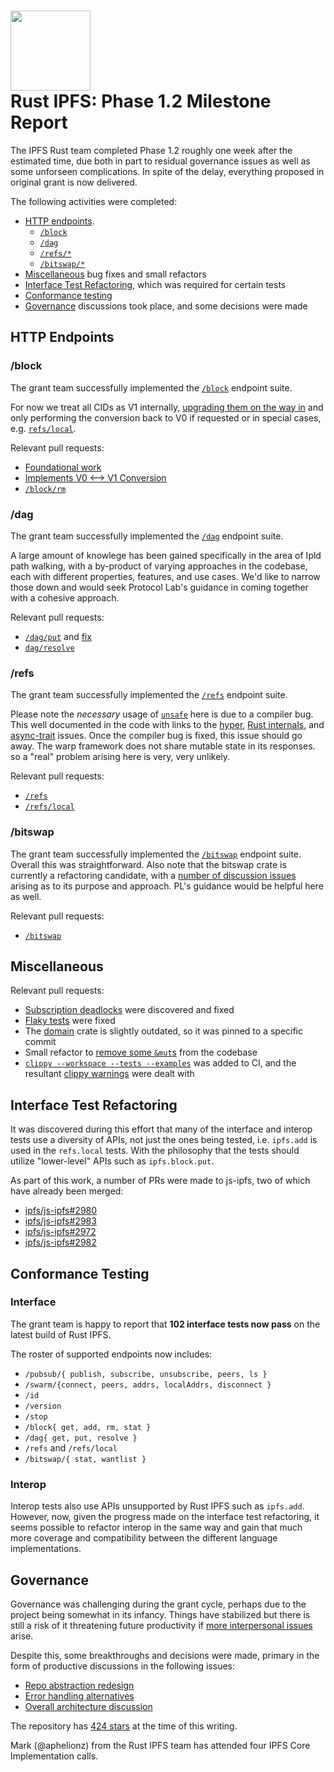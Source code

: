 <h1>
  <img src="https://ipfs.io/ipfs/QmRcFsCvTgGrB52UGpp9P2bSDmnYNTAATdRf4NBj8SKf77/rust-ipfs-logo-256w.png" width="128" /><br />
  Rust IPFS: Phase 1.2 Milestone Report
</h1>

The IPFS Rust team completed Phase 1.2 roughly one week after the estimated time, due both in part to residual governance issues as well as some unforseen complications. In spite of the delay, everything proposed in original grant is now delivered.

The following activities were completed:

- [HTTP endpoints](#http-endpoints).
    - [`/block`](#block)
    - [`/dag`](#dag)
    - [`/refs/*`](#refs)
    - [`/bitswap/*`](#bitswap)
- [Miscellaneous](#miscellaneous) bug fixes and small refactors
- [Interface Test Refactoring](#interface-test-refactoring), which was required for certain tests
- [Conformance testing](#conformance-testing)
- [Governance](#governance) discussions took place, and some decisions were made

## HTTP Endpoints

### /block

The grant team successfully implemented the [`/block`](https://github.com/ipfs-rust/rust-ipfs/issues/90) endpoint suite.

For now we treat all CIDs as V1 internally, [upgrading them on the way in](https://github.com/ipfs-rust/rust-ipfs/blob/master/src/repo/mod.rs#L119) and only performing the conversion back to V0 if requested or in special cases, e.g. [`refs/local`](https://github.com/ipfs-rust/rust-ipfs/pull/160).

Relevant pull requests:
- [Foundational work](https://github.com/ipfs-rust/rust-ipfs/pull/137)
- [Implements V0 <--> V1 Conversion](https://github.com/ipfs-rust/rust-ipfs/pull/158)
- [`/block/rm`](https://github.com/ipfs-rust/rust-ipfs/pull/153)

### /dag

The grant team successfully implemented the [`/dag`](https://github.com/ipfs-rust/rust-ipfs/issues/91) endpoint suite.

A large amount of knowlege has been gained specifically in the area of Ipld path walking, with a by-product of varying approaches in the codebase, each with different properties, features, and use cases. We'd like to narrow those down and would seek Protocol Lab's guidance in coming together with a cohesive approach.

Relevant pull requests:
- [`/dag/put`](https://github.com/ipfs-rust/rust-ipfs/pull/137) and [fix](https://github.com/ipfs-rust/rust-ipfs/pull/157)
- [`dag/resolve`](https://github.com/ipfs-rust/rust-ipfs/pull/158)

### /refs

The grant team successfully implemented the [`/refs`](https://github.com/ipfs-rust/rust-ipfs/issues/92) endpoint suite. 

Please note the _necessary_ usage of [`unsafe`](https://github.com/ipfs-rust/rust-ipfs/blob/master/http/src/v0/support/unshared.rs#L36) here is due to a compiler bug. This well documented in the code with links to the [hyper](https://github.com/hyperium/hyper/issues/2159), [Rust internals](https://internals.rust-lang.org/t/what-shall-sync-mean-across-an-await/12020), and [async-trait](https://github.com/dtolnay/async-trait/issues/77) issues. Once the compiler bug is fixed, this issue should go away. The warp framework does not share mutable state in its responses. so a "real" problem arising here is very, very unlikely.

Relevant pull requests:
- [`/refs`](https://github.com/ipfs-rust/rust-ipfs/pull/147)
- [`/refs/local`](https://github.com/ipfs-rust/rust-ipfs/pull/150)

### /bitswap

The grant team successfully implemented the [`/bitswap`](https://github.com/ipfs-rust/rust-ipfs/issues/93) endpoint suite. Overall this was straightforward. Also note that the bitswap crate is currently a refactoring candidate, with a [number of discussion issues](https://github.com/ipfs-rust/rust-ipfs/issues?q=is%3Aopen+is%3Aissue+label%3Abitswap+label%3Arefactoring) arising as to its purpose and approach. PL's guidance would be helpful here as well.

Relevant pull requests:
- [`/bitswap`](https://github.com/ipfs-rust/rust-ipfs/pull/131)

## Miscellaneous

Relevant pull requests:
- [Subscription deadlocks](https://github.com/ipfs-rust/rust-ipfs/pull/130) were discovered and fixed
- [Flaky tests](https://github.com/ipfs-rust/rust-ipfs/pull/133) were fixed
- The [domain](https://github.com/ipfs-rust/rust-ipfs/pull/151) crate is slightly outdated, so it was pinned to a specific commit
- Small refactor to [remove some `&mut`s](https://github.com/ipfs-rust/rust-ipfs/pull/155) from the codebase
- [`clippy --workspace --tests --examples`](https://github.com/ipfs-rust/rust-ipfs/pull/156) was added to CI, and the resultant [clippy warnings](https://github.com/ipfs-rust/rust-ipfs/pull/159) were dealt with

## Interface Test Refactoring

It was discovered during this effort that many of the interface and interop tests use a diversity of APIs, not just the ones being tested, i.e. `ipfs.add` is used in the `refs.local` tests. With the philosophy that the tests should utilize "lower-level" APIs such as `ipfs.block.put`.

As part of this work, a number of PRs were made to js-ipfs, two of which have already been merged:
- [ipfs/js-ipfs#2980](https://github.com/ipfs/js-ipfs/pull/2980)
- [ipfs/js-ipfs#2983](https://github.com/ipfs/js-ipfs/pull/2983)
- [ipfs/js-ipfs#2972](https://github.com/ipfs/js-ipfs/pull/2972)
- [ipfs/js-ipfs#2982](https://github.com/ipfs/js-ipfs/pull/2982)

## Conformance Testing

### Interface

The grant team is happy to report that **102 interface tests now pass** on the latest build of Rust IPFS.

The roster of supported endpoints now includes:

* `/pubsub/{ publish, subscribe, unsubscribe, peers, ls }`
* `/swarm/{connect, peers, addrs, localAddrs, disconnect }`
* `/id`
* `/version`
* `/stop`
* `/block{ get, add, rm, stat }`
* `/dag{ get, put, resolve }`
* `/refs` and `/refs/local`
* `/bitswap/{ stat, wantlist }`

### Interop

Interop tests also use APIs unsupported by Rust IPFS such as `ipfs.add`. However, now, given the progress made on the interface test refactoring, it seems possible to refactor interop in the same way and gain that much more coverage and compatibility between the different language implementations.

## Governance

Governance was challenging during the grant cycle, perhaps due to the project being somewhat in its infancy. Things have stabilized but there is still a risk of it threatening future productivity if [more interpersonal issues](https://github.com/ipfs-rust/rust-ipfs/issues/129) arise.

Despite this, some breakthroughs and decisions were made, primary in the form of productive discussions in the following issues:
- [Repo abstraction redesign](https://github.com/ipfs-rust/rust-ipfs/issues/142)
- [Error handling alternatives](https://github.com/ipfs-rust/rust-ipfs/issues/144)
- [Overall architecture discussion](https://github.com/ipfs-rust/rust-ipfs/issues/136)

The repository has [424 stars](https://github.com/ipfs-rust/rust-ipfs/stargazers) at the time of this writing.

Mark (@aphelionz) from the Rust IPFS team has attended four IPFS Core Implementation calls.
